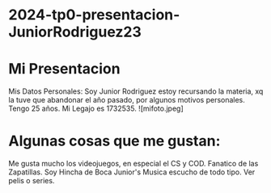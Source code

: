 # 2024-tp0-presentacion-JuniorRodriguez23
# Mi Presentacion
Mis Datos Personales:
Soy Junior Rodriguez estoy recursando la materia, xq la tuve que abandonar el año pasado, por algunos motivos personales.
Tengo 25 años.
Mi Legajo es 1732535.
![mifoto.jpeg]

# Algunas cosas que me gustan:
Me gusta mucho los videojuegos, en especial el CS y COD.
Fanatico de las Zapatillas.
Soy Hincha de Boca Junior's
Musica escucho de todo tipo.
Ver pelis o series.
